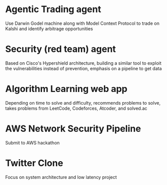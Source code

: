 # Agentic Trading agent
Use Darwin Godel machine along with Model Context Protocol to trade on Kalshi and identify arbitrage opportunities
# Security (red team) agent
Based on Cisco's Hypershield architecture, building a similar tool to exploit the vulnerabilities instead of prevention, emphasis on a pipeline to get data
# Algorithm Learning web app
Depending on time to solve and difficulty, recommends problems to solve, takes problems from LeetCode, Codeforces, Atcoder, and solved.ac
# AWS Network Security Pipeline
Submit to AWS hackathon

# Twitter Clone
Focus on system architecture and low latency project
